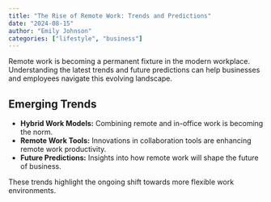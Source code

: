 ```yaml
---
title: "The Rise of Remote Work: Trends and Predictions"
date: "2024-08-15"
author: "Emily Johnson"
categories: ["lifestyle", "business"]
---
```


Remote work is becoming a permanent fixture in the modern workplace. Understanding the latest trends and future predictions can help businesses and employees navigate this evolving landscape.

## Emerging Trends

- **Hybrid Work Models:** Combining remote and in-office work is becoming the norm.
- **Remote Work Tools:** Innovations in collaboration tools are enhancing remote work productivity.
- **Future Predictions:** Insights into how remote work will shape the future of business.

These trends highlight the ongoing shift towards more flexible work environments.
